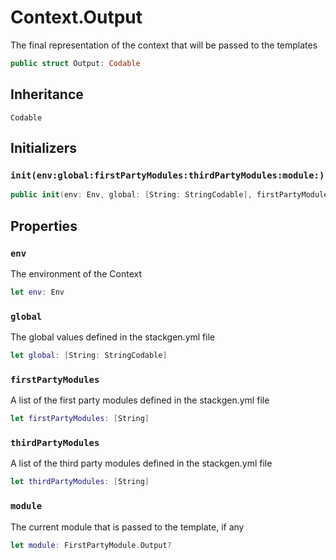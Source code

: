 # Context.Output

The final representation of the context that will be passed to the templates

``` swift
public struct Output: Codable
```

## Inheritance

`Codable`

## Initializers

### `init(env:global:firstPartyModules:thirdPartyModules:module:)`

``` swift
public init(env: Env, global: [String: StringCodable], firstPartyModules: [String], thirdPartyModules: [String], module: FirstPartyModule.Output?)
```

## Properties

### `env`

The environment of the Context

``` swift
let env: Env
```

### `global`

The global values defined in the stackgen.yml file

``` swift
let global: [String: StringCodable]
```

### `firstPartyModules`

A list of the first party modules defined in the stackgen.yml file

``` swift
let firstPartyModules: [String]
```

### `thirdPartyModules`

A list of the third party modules defined in the stackgen.yml file

``` swift
let thirdPartyModules: [String]
```

### `module`

The current module that is passed to the template, if any

``` swift
let module: FirstPartyModule.Output?
```

